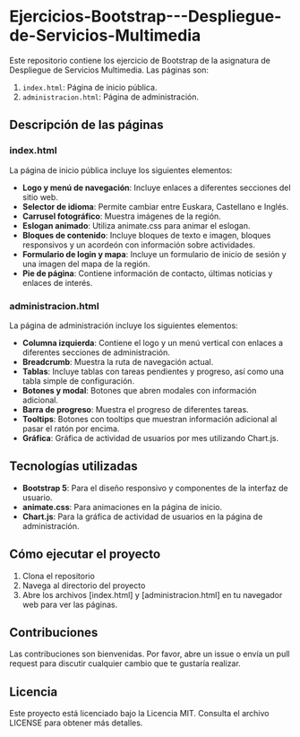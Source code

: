 # Ejercicios-Bootstrap---Despliegue-de-Servicios-Multimedia
Este repositorio contiene los ejercicio de Bootstrap de la asignatura de Despliegue de Servicios Multimedia. Las páginas son:

1. `index.html`: Página de inicio pública.
2. `administracion.html`: Página de administración.

## Descripción de las páginas

### index.html

La página de inicio pública incluye los siguientes elementos:

- **Logo y menú de navegación**: Incluye enlaces a diferentes secciones del sitio web.
- **Selector de idioma**: Permite cambiar entre Euskara, Castellano e Inglés.
- **Carrusel fotográfico**: Muestra imágenes de la región.
- **Eslogan animado**: Utiliza animate.css para animar el eslogan.
- **Bloques de contenido**: Incluye bloques de texto e imagen, bloques responsivos y un acordeón con información sobre actividades.
- **Formulario de login y mapa**: Incluye un formulario de inicio de sesión y una imagen del mapa de la región.
- **Pie de página**: Contiene información de contacto, últimas noticias y enlaces de interés.

### administracion.html

La página de administración incluye los siguientes elementos:

- **Columna izquierda**: Contiene el logo y un menú vertical con enlaces a diferentes secciones de administración.
- **Breadcrumb**: Muestra la ruta de navegación actual.
- **Tablas**: Incluye tablas con tareas pendientes y progreso, así como una tabla simple de configuración.
- **Botones y modal**: Botones que abren modales con información adicional.
- **Barra de progreso**: Muestra el progreso de diferentes tareas.
- **Tooltips**: Botones con tooltips que muestran información adicional al pasar el ratón por encima.
- **Gráfica**: Gráfica de actividad de usuarios por mes utilizando Chart.js.

## Tecnologías utilizadas

- **Bootstrap 5**: Para el diseño responsivo y componentes de la interfaz de usuario.
- **animate.css**: Para animaciones en la página de inicio.
- **Chart.js**: Para la gráfica de actividad de usuarios en la página de administración.

## Cómo ejecutar el proyecto

1. Clona el repositorio
2. Navega al directorio del proyecto
3. Abre los archivos [index.html] y [administracion.html] en tu navegador web para ver las páginas.


## Contribuciones

Las contribuciones son bienvenidas. Por favor, abre un issue o envía un pull request para discutir cualquier cambio que te gustaría realizar.

## Licencia

Este proyecto está licenciado bajo la Licencia MIT. Consulta el archivo LICENSE para obtener más detalles.
